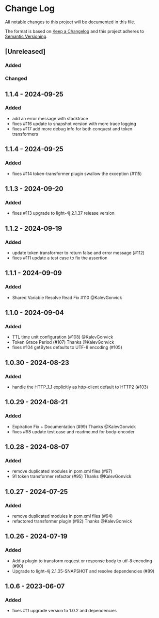 # Change Log
All notable changes to this project will be documented in this file.

The format is based on [Keep a Changelog](http://keepachangelog.com/)
and this project adheres to [Semantic Versioning](http://semver.org/).

## [Unreleased]

### Added

### Changed

## 1.1.4 - 2024-09-25

### Added
- add an error message with stacktrace
- fixes #116 update to snapshot version with more trace logging
- fixes #117 add more debug info for both conquest and token transformers

## 1.1.4 - 2024-09-25

### Added
- fixes #114 token-transformer plugin swallow the exception (#115)

## 1.1.3 - 2024-09-20

### Added
- fixes #113 upgrade to light-4j 2.1.37 release version

## 1.1.2 - 2024-09-19

### Added
- update token transformer to return false and error message (#112)
- fixes #111 update a test case to fix the assertion

## 1.1.1 - 2024-09-09

### Added
- Shared Variable Resolve Read Fix #110 @KalevGonvick

## 1.1.0 - 2024-09-04

### Added
- TTL time unit configuration (#108) @KalevGonvick
- Token Grace Period (#107) Thanks @KalevGonvick
- fixes #104 getBytes defaults to UTF-8 encoding (#105)

## 1.0.30 - 2024-08-23

### Added
- handle the HTTP_1_1 explicitly as http-client default to HTTP2 (#103)


## 1.0.29 - 2024-08-21

### Added
- Expiration Fix + Documentation (#99) Thanks @KalevGonvick
- fixes #98 update test case and readme.md for body-encoder

## 1.0.28 - 2024-08-07

### Added
- remove duplicated modules in pom.xml files (#97)
- 91 token transformer refactor (#95) Thanks @KalevGonvick

## 1.0.27 - 2024-07-25

### Added
- remove duplicated modules in pom.xml files (#94)
- refactored transformer plugin (#92) Thanks @KalevGonvick


## 1.0.26 - 2024-07-19

### Added
- Add a plugin to transform request or response body to utf-8 encoding (#90)
- Upgrade to light-4j 2.1.35-SNAPSHOT and resolve dependencies (#89)


## 1.0.6 - 2023-06-07

### Added
- fixes #11 upgrade version to 1.0.2 and dependencies
